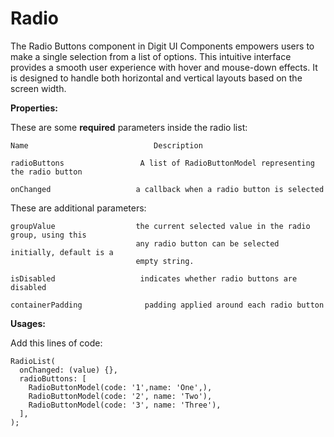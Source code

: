 # Radio

The Radio Buttons component in Digit UI Components empowers users to make a single selection from a list of options. This intuitive interface provides a smooth user experience with hover and mouse-down effects. It is designed to handle both horizontal and vertical layouts based on the screen width.

**Properties:**

These are some **required** parameters inside the radio list:

```
Name                            Description
```

```
radioButtons                 A list of RadioButtonModel representing the radio button
```

```
onChanged                   a callback when a radio button is selected
```

These are additional parameters:

```
groupValue                  the current selected value in the radio group, using this
                            any radio button can be selected initially, default is a
                            empty string.
```

```
isDisabled                   indicates whether radio buttons are disabled
```

```
containerPadding              padding applied around each radio button
```

**Usages:**

Add this lines of code:

```
RadioList(
  onChanged: (value) {},
  radioButtons: [
    RadioButtonModel(code: '1',name: 'One',),
    RadioButtonModel(code: '2', name: 'Two'),
    RadioButtonModel(code: '3', name: 'Three'),
  ],
);
```
